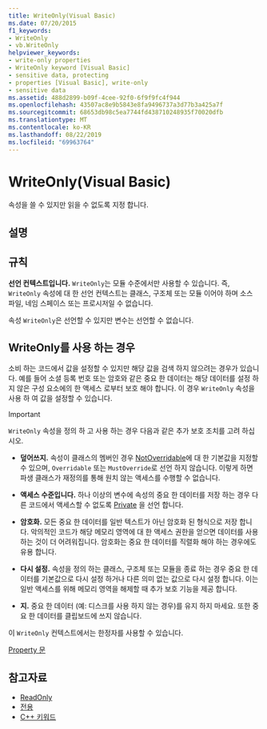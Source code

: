```yaml
---
title: WriteOnly(Visual Basic)
ms.date: 07/20/2015
f1_keywords:
- WriteOnly
- vb.WriteOnly
helpviewer_keywords:
- write-only properties
- WriteOnly keyword [Visual Basic]
- sensitive data, protecting
- properties [Visual Basic], write-only
- sensitive data
ms.assetid: 488d2899-b09f-4cee-92f0-6f9f9fc4f944
ms.openlocfilehash: 43507ac8e9b5843e8fa9496737a3d77b3a425a7f
ms.sourcegitcommit: 68653db98c5ea7744fd438710248935f70020dfb
ms.translationtype: MT
ms.contentlocale: ko-KR
ms.lasthandoff: 08/22/2019
ms.locfileid: "69963764"
---
```

# <a name="writeonly-visual-basic"></a>WriteOnly(Visual Basic)
속성을 쓸 수 있지만 읽을 수 없도록 지정 합니다.  
  
## <a name="remarks"></a>설명  
  
## <a name="rules"></a>규칙  
 **선언 컨텍스트입니다.** `WriteOnly`는 모듈 수준에서만 사용할 수 있습니다. 즉, `WriteOnly` 속성에 대 한 선언 컨텍스트는 클래스, 구조체 또는 모듈 이어야 하며 소스 파일, 네임 스페이스 또는 프로시저일 수 없습니다.  
  
 속성 `WriteOnly`은 선언할 수 있지만 변수는 선언할 수 없습니다.  
  
## <a name="when-to-use-writeonly"></a>WriteOnly를 사용 하는 경우  
 소비 하는 코드에서 값을 설정할 수 있지만 해당 값을 검색 하지 않으려는 경우가 있습니다. 예를 들어 소셜 등록 번호 또는 암호와 같은 중요 한 데이터는 해당 데이터를 설정 하지 않은 구성 요소에의 한 액세스 로부터 보호 해야 합니다. 이 경우 `WriteOnly` 속성을 사용 하 여 값을 설정할 수 있습니다.  
  
> [!IMPORTANT]
> `WriteOnly` 속성을 정의 하 고 사용 하는 경우 다음과 같은 추가 보호 조치를 고려 하십시오.  
  
- **덮어쓰지.** 속성이 클래스의 멤버인 경우 [NotOverridable](../../../visual-basic/language-reference/modifiers/notoverridable.md)에 대 한 기본값을 지정할 수 있으며, `Overridable` 또는 `MustOverride`로 선언 하지 않습니다. 이렇게 하면 파생 클래스가 재정의를 통해 원치 않는 액세스를 수행할 수 없습니다.  
  
- **액세스 수준입니다.** 하나 이상의 변수에 속성의 중요 한 데이터를 저장 하는 경우 다른 코드에서 액세스할 수 없도록 [Private](../../../visual-basic/language-reference/modifiers/private.md) 을 선언 합니다.  
  
- **암호화.** 모든 중요 한 데이터를 일반 텍스트가 아닌 암호화 된 형식으로 저장 합니다. 악의적인 코드가 해당 메모리 영역에 대 한 액세스 권한을 얻으면 데이터를 사용 하는 것이 더 어려워집니다. 암호화는 중요 한 데이터를 직렬화 해야 하는 경우에도 유용 합니다.  
  
- **다시 설정.** 속성을 정의 하는 클래스, 구조체 또는 모듈을 종료 하는 경우 중요 한 데이터를 기본값으로 다시 설정 하거나 다른 의미 없는 값으로 다시 설정 합니다. 이는 일반 액세스를 위해 메모리 영역을 해제할 때 추가 보호 기능을 제공 합니다.  
  
- **지.** 중요 한 데이터 (예: 디스크를 사용 하지 않는 경우)를 유지 하지 마세요. 또한 중요 한 데이터를 클립보드에 쓰지 않습니다.  
  
 이 `WriteOnly` 컨텍스트에서는 한정자를 사용할 수 있습니다.  
  
 [Property 문](../../../visual-basic/language-reference/statements/property-statement.md)  
  
## <a name="see-also"></a>참고자료

- [ReadOnly](../../../visual-basic/language-reference/modifiers/readonly.md)
- [전용](../../../visual-basic/language-reference/modifiers/private.md)
- [C++ 키워드](../../../visual-basic/language-reference/keywords/index.md)
